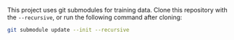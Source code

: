 This project uses git submodules for training data. Clone this repository with
the `--recursive`, or run the following command after cloning:

```bash
git submodule update --init --recursive
```
